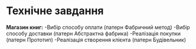 # Технічне завдання
**Магазин книг:**
  -Вибір способу оплати (патерн Фабричний метод) 
  -Вибір способу доставки (патерн Абстрактна фабрика) 
  -Реалізація покупки (патерн Прототип) 
  -Реалізація створення клієнта (патерн Будівельник)
